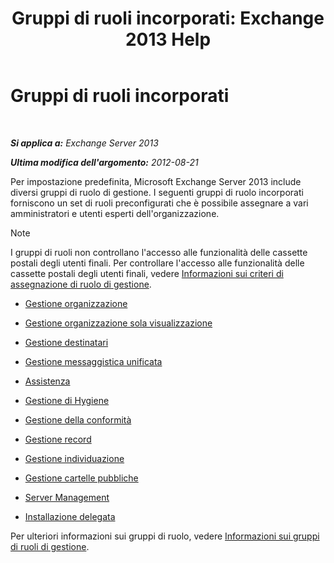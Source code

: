 ﻿---
title: 'Gruppi di ruoli incorporati: Exchange 2013 Help'
TOCTitle: Gruppi di ruoli incorporati
ms:assetid: f786b88a-8263-4475-a3c5-104fbb322ec5
ms:mtpsurl: https://technet.microsoft.com/it-it/library/Dd351266(v=EXCHG.150)
ms:contentKeyID: 50482105
ms.date: 05/22/2018
mtps_version: v=EXCHG.150
ms.translationtype: MT
---

# Gruppi di ruoli incorporati

 

_**Si applica a:** Exchange Server 2013_

_**Ultima modifica dell'argomento:** 2012-08-21_

Per impostazione predefinita, Microsoft Exchange Server 2013 include diversi gruppi di ruolo di gestione. I seguenti gruppi di ruolo incorporati forniscono un set di ruoli preconfigurati che è possibile assegnare a vari amministratori e utenti esperti dell'organizzazione.


> [!NOTE]
> I gruppi di ruoli non controllano l'accesso alle funzionalità delle cassette postali degli utenti finali. Per controllare l'accesso alle funzionalità delle cassette postali degli utenti finali, vedere <A href="understanding-management-role-assignment-policies-exchange-2013-help.md">Informazioni sui criteri di assegnazione di ruolo di gestione</A>.



  - [Gestione organizzazione](organization-management-exchange-2013-help.md)

  - [Gestione organizzazione sola visualizzazione](view-only-organization-management-exchange-2013-help.md)

  - [Gestione destinatari](recipient-management-exchange-2013-help.md)

  - [Gestione messaggistica unificata](um-management-exchange-2013-help.md)

  - [Assistenza](help-desk-exchange-2013-help.md)

  - [Gestione di Hygiene](hygiene-management-exchange-2013-help.md)

  - [Gestione della conformità](compliance-management-exchange-2013-help.md)

  - [Gestione record](records-management-exchange-2013-help.md)

  - [Gestione individuazione](discovery-management-exchange-2013-help.md)

  - [Gestione cartelle pubbliche](public-folder-management-exchange-2013-help.md)

  - [Server Management](server-management-exchange-2013-help.md)

  - [Installazione delegata](delegated-setup-exchange-2013-help.md)

Per ulteriori informazioni sui gruppi di ruolo, vedere [Informazioni sui gruppi di ruoli di gestione](understanding-management-role-groups-exchange-2013-help.md).

